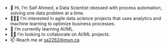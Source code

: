 - 👋 Hi, I’m Saif Ahmed, a Data Scientist obessed with process automation, solving one data problem at a time.
- 👨🏻‍💻 I’m interested in agile data science projects that uses analytics and machine learning to optimize business processes.
- 🚀 I’m currently learning AI/ML.
- 👨‍💼 I’m looking to collaborate on AI/ML projects.
- 📫 Reach me at sa2262@mun.ca

<!---
saif1902/saif1902 is a ✨ special ✨ repository because its `README.md` (this file) appears on your GitHub profile.
You can click the Preview link to take a look at your changes.
--->
